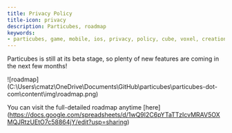 ```yaml
---
title: Privacy Policy
title-icon: privacy
description: Particubes, roadmap
keywords:
- particubes, game, mobile, ios, privacy, policy, cube, voxel, creation, editor
---
```

Particubes is still at its beta stage, so plenty of new features are coming in the next few months!

![roadmap] (C:\Users\cmatz\OneDrive\Documents\GitHub\particubes\particubes-dot-com\content\img\roadmap.png)

You can visit the full-detailed roadmap anytime [here] (https://docs.google.com/spreadsheets/d/1wQ9I2C6pYTaTTzIcvMRAV5OXMQJRtzUEtO7c58864jY/edit?usp=sharing)